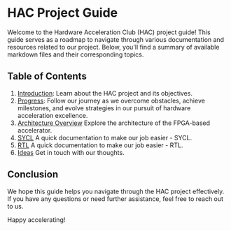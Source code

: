 # HAC Project Guide

Welcome to the Hardware Acceleration Club (HAC) project guide! This guide serves as a roadmap to navigate through various documentation and resources related to our project. Below, you'll find a summary of available markdown files and their corresponding topics.

## Table of Contents

1. [Introduction](introduction.md): Learn about the HAC project and its objectives.
2. [Progress](progress.md): Follow our journey as we overcome obstacles, achieve milestones, and evolve strategies in our pursuit of hardware acceleration excellence.
3. [Architecture Overview](architecture.md)  Explore the architecture of the FPGA-based accelerator.
4. [SYCL](sycl.md) A quick documentation to make our job easier - SYCL.
5. [RTL](rtl.md) A quick documentation to make our job easier - RTL.
6. [Ideas](ideas.md) Get in touch with our thoughts.

## Conclusion

We hope this guide helps you navigate through the HAC project effectively. If you have any questions or need further assistance, feel free to reach out to us.

Happy accelerating!
